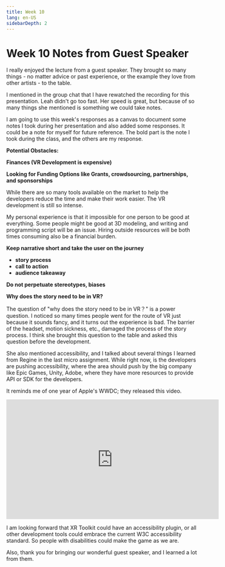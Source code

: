 ```yaml
---
title: Week 10
lang: en-US
sidebarDepth: 2
---
```


# Week 10 Notes from Guest Speaker

I really enjoyed the lecture from a guest speaker. They brought so many things - no matter advice or past experience, or the example they love from other artists - to the table. 

I mentioned in the group chat that I have rewatched the recording for this presentation. Leah didn't go too fast. Her speed is great, but because of so many things she mentioned is something we could take notes. 

I am going to use this week's responses as a canvas to document some notes I took during her presentation and also added some responses. It could be a note for myself for future reference. 
The bold part is the note I took during the class, and the others are my response. 

**Potential Obstacles:** 

**Finances (VR Development is expensive)**

**Looking for Funding Options like Grants,  crowdsourcing, partnerships, and sponsorships**

While there are so many tools available on the market to help the developers reduce the time and make their work easier. The VR development is still so intense. 

My personal experience is that it impossible for one person to be good at everything. Some people might be good at 3D modeling, and writing and programming script will be an issue. Hiring outside resources will be both times consuming also be a financial burden. 

**Keep narrative short and take the user on the journey** 

- **story process**
- **call to action**
- **audience takeaway** 

**Do not perpetuate stereotypes, biases**

**Why does the story need to be in VR?**

The question of "why does the story need to be in VR？" is a power question. I noticed so many times people went for the route of VR just because it sounds fancy, and it turns out the experience is bad. The barrier of the headset, motion sickness, etc., damaged the process of the story process. I think she brought this question to the table and asked this question before the development. 

She also mentioned accessibility, and I talked about several things I learned from Regine in the last micro assignment. While right now, is the developers are pushing accessibility, where the area should push by the big company like Epic Games, Unity, Adobe, where they have more resources to provide API or SDK for the developers. 

It reminds me of one year of Apple's WWDC; they released this video. 

<iframe width="560" height="315" src="https://www.youtube.com/embed/XB4cjbYywqg" frameborder="0" allow="accelerometer; autoplay; clipboard-write; encrypted-media; gyroscope; picture-in-picture" allowfullscreen></iframe>

I am looking forward that XR Toolkit could have an accessibility plugin, or all other development tools could embrace the current W3C accessibility standard. So people with disabilities could make the game as we are. 

Also, thank you for bringing our wonderful guest speaker, and I learned a lot from them. 

